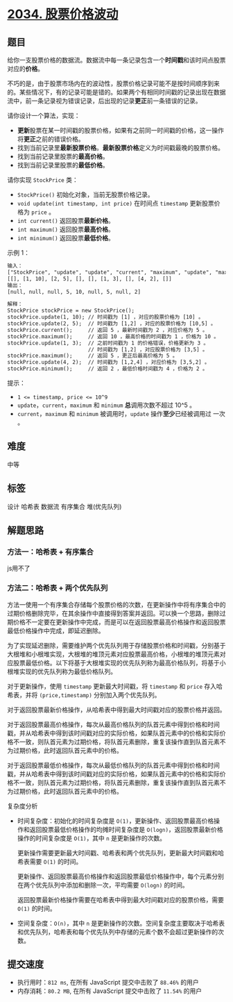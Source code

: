 # [2034. 股票价格波动](https://leetcode-cn.com/problems/stock-price-fluctuation/)

## 题目

给你一支股票价格的数据流。数据流中每一条记录包含一个**时间戳**和该时间点股票对应的**价格**。

不巧的是，由于股票市场内在的波动性，股票价格记录可能不是按时间顺序到来的。某些情况下，有的记录可能是错的。如果两个有相同时间戳的记录出现在数据流中，前一条记录视为错误记录，后出现的记录**更正**前一条错误的记录。

请你设计一个算法，实现：

- **更新**股票在某一时间戳的股票价格，如果有之前同一时间戳的价格，这一操作将**更正**之前的错误价格。
- 找到当前记录里**最新股票价格**。**最新股票价格**定义为时间戳最晚的股票价格。
- 找到当前记录里股票的**最高价格**。
- 找到当前记录里股票的**最低价格**。

请你实现 `StockPrice` 类：

- `StockPrice()` 初始化对象，当前无股票价格记录。
- `void update(int timestamp, int price)` 在时间点 `timestamp` 更新股票价格为 `price` 。
- `int current()` 返回股票**最新价格**。
- `int maximum()` 返回股票**最高价格**。
- `int minimum()` 返回股票**最低价格**。

示例 1：

```txt
输入：
["StockPrice", "update", "update", "current", "maximum", "update", "maximum", "update", "minimum"]
[[], [1, 10], [2, 5], [], [], [1, 3], [], [4, 2], []]
输出：
[null, null, null, 5, 10, null, 5, null, 2]

解释：
StockPrice stockPrice = new StockPrice();
stockPrice.update(1, 10); // 时间戳为 [1] ，对应的股票价格为 [10] 。
stockPrice.update(2, 5);  // 时间戳为 [1,2] ，对应的股票价格为 [10,5] 。
stockPrice.current();     // 返回 5 ，最新时间戳为 2 ，对应价格为 5 。
stockPrice.maximum();     // 返回 10 ，最高价格的时间戳为 1 ，价格为 10 。
stockPrice.update(1, 3);  // 之前时间戳为 1 的价格错误，价格更新为 3 。
                          // 时间戳为 [1,2] ，对应股票价格为 [3,5] 。
stockPrice.maximum();     // 返回 5 ，更正后最高价格为 5 。
stockPrice.update(4, 2);  // 时间戳为 [1,2,4] ，对应价格为 [3,5,2] 。
stockPrice.minimum();     // 返回 2 ，最低价格时间戳为 4 ，价格为 2 。
```

提示：

- `1 <= timestamp, price <= 10^9`
- `update`，`current`，`maximum` 和 `minimum` **总**调用次数不超过 10^5 。
- `current`，`maximum` 和 `minimum` 被调用时，`update` 操作**至少**已经被调用过 一次 。

## 难度

中等

## 标签

设计 哈希表 数据流 有序集合 堆(优先队列)

## 解题思路

### 方法一：哈希表 + 有序集合

js用不了

### 方法二：哈希表 + 两个优先队列

方法一使用一个有序集合存储每个股票价格的次数，在更新操作中将有序集合中的过期价格删除完毕，在其余操作中直接得到答案并返回。可以换一个思路，删除过期价格不一定要在更新操作中完成，而是可以在返回股票最高价格操作和返回股票最低价格操作中完成，即延迟删除。

为了实现延迟删除，需要维护两个优先队列用于存储股票价格和时间戳，分别基于大根堆和小根堆实现，大根堆的堆顶元素对应股票最高价格，小根堆的堆顶元素对应股票最低价格。以下将基于大根堆实现的优先队列称为最高价格队列，将基于小根堆实现的优先队列称为最低价格队列。

对于更新操作，使用 `timestamp` 更新最大时间戳，将 `timestamp` 和 `price` 存入哈希表，并将 `(price,timestamp)` 分别加入两个优先队列。

对于返回股票最新价格操作，从哈希表中得到最大时间戳对应的股票价格并返回。

对于返回股票最高价格操作，每次从最高价格队列的队首元素中得到价格和时间戳，并从哈希表中得到该时间戳对应的实际价格，如果队首元素中的价格和实际价格不一致，则队首元素为过期价格，将队首元素删除，重复该操作直到队首元素不为过期价格，此时返回队首元素中的价格。

对于返回股票最低价格操作，每次从最低价格队列的队首元素中得到价格和时间戳，并从哈希表中得到该时间戳对应的实际价格，如果队首元素中的价格和实际价格不一致，则队首元素为过期价格，将队首元素删除，重复该操作直到队首元素不为过期价格，此时返回队首元素中的价格。

复杂度分析

- 时间复杂度：初始化的时间复杂度是 `O(1)`，更新操作、返回股票最高价格操作和返回股票最低价格操作的均摊时间复杂度是 `O(logn)`，返回股票最新价格操作的时间复杂度是 `O(1)`，其中 `n` 是更新操作的次数。

  更新操作需要更新最大时间戳、哈希表和两个优先队列，更新最大时间戳和哈希表需要 `O(1)` 的时间。

  更新操作、返回股票最高价格操作和返回股票最低价格操作中，每个元素分别在两个优先队列中添加和删除一次，平均需要 `O(logn)` 的时间。

  返回股票最新价格操作需要在哈希表中得到最大时间戳对应的股票价格，需要 `O(1)` 的时间。

- 空间复杂度：`O(n)`，其中 `n` 是更新操作的次数。空间复杂度主要取决于哈希表和优先队列，哈希表和每个优先队列中存储的元素个数不会超过更新操作的次数。

## 提交速度

- 执行用时：`812 ms`, 在所有 JavaScript 提交中击败了 `88.46%` 的用户
- 内存消耗：`80.2 MB`, 在所有 JavaScript 提交中击败了 `11.54%` 的用户
